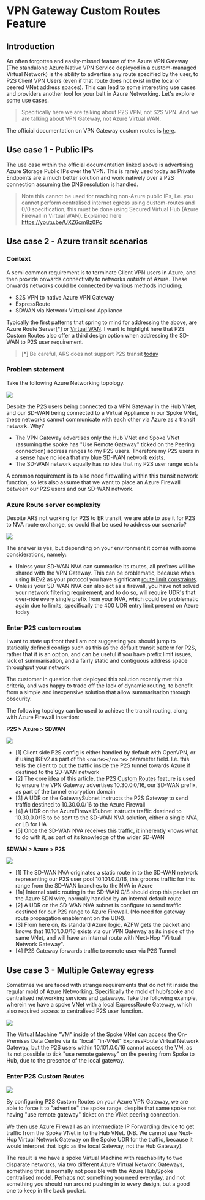 
# VPN Gateway Custom Routes Feature

##  Introduction

An often forgotten and easily-missed feature of the Azure VPN Gateway (The standalone Azure Native VPN Service deployed in a custom-managed Virtual Network) is the ability to advertise any route specified by the user, to P2S Client VPN Users (even if that route does not exist in the local or peered VNet address spaces). This can lead to some interesting use cases and providers another tool for your belt in Azure Networking. Let's explore some use cases.

> Specifically here we are talking about P2S VPN, not S2S VPN. And we are talking about VPN Gateway, not Azure Virtual WAN.

The official documentation on VPN Gateway custom routes is [here](https://learn.microsoft.com/en-us/azure/vpn-gateway/vpn-gateway-p2s-advertise-custom-routes). 

## Use case 1 - Public IPs 

The use case within the official documentation linked above is advertising Azure Storage Public IPs over the VPN. This is rarely used today as Private Endpoints are a much better solution and work natively over a P2S connection assuming the DNS resolution is handled.

> Note this cannot be used for reaching non-Azure public IPs, I.e. you cannot perform centralised internet egress using custom-routes and 0/0 specification, this must be done using Secured Virtual Hub (Azure Firewall in Virtual WAN). Explained here https://youtu.be/UXZ6cm8z0Pc

## Use case 2 - Azure transit scenarios
  
### Context 

A semi common requirement is to terminate Client VPN users in Azure, and then provide onwards connectivity to networks _outside_ of Azure. These onwards networks could be connected by various methods including;

- S2S VPN to native Azure VPN Gateway
- ExpressRoute
- SDWAN via Network Virtualised Appliance

Typically the first patterns that spring to mind for addressing the above, are Azure Route Server[*] or [Virtual WAN](https://learn.microsoft.com/en-us/azure/virtual-wan/scenario-any-to-any). I want to highlight here that P2S Custom Routes also offer a third design option when addressing the SD-WAN to P2S user requirement.

> [*] Be careful, ARS does not support P2S transit [today](https://learn.microsoft.com/en-us/azure/route-server/route-server-faq#can-azure-route-server-provide-transit-between-expressroute-and-a-point-to-site-p2s-vpn-gateway-connection-if-the-branch-to-branch-setting-is-enabled)

### Problem statement

Take the following Azure Networking topology. 

![](images/2022-12-13-07-25-06.png)

Despite the P2S users being connected to a VPN Gateway in the Hub VNet, and our SD-WAN being connected to a Virtual Appliance in our Spoke VNet, these networks cannot communicate with each other via Azure as a transit network. Why?

- The VPN Gateway advertises only the Hub VNet and Spoke VNet (assuming the spoke has "Use Remote Gateway" ticked on the Peering connection) address ranges to my P2S users. Therefore my P2S users in a sense have no idea that my blue SD-WAN network exists.
- The SD-WAN network equally has no idea that my P2S user range exists

A common requirement is to also need firewalling within this transit network function, so lets also assume that we want to place an Azure Firewall between our P2S users and our SD-WAN network.

### Azure Route server complexity

Despite ARS not working for P2S to ER transit, we are able to use it for P2S to NVA route exchange, so could that be used to address our scenario?

![](images/2022-12-13-07-30-58.png)

The answer is yes, but depending on your environment it comes with some considerations, namely:

- Unless your SD-WAN NVA can summarise its routes, all prefixes will be shared with the VPN Gateway. This can be problematic, because when using IKEv2 as your protocol you have significant [route limit constraints](https://github.com/adstuart/azure-vpn-p2s/tree/main/misc-win10-ikev2-trafficselectors). 
- Unless your SD-WAN NVA can also act as a firewall, you have not solved your network filtering requirement, and to do so, will require UDR's that over-ride every single prefix from your NVA, which could be problematic again due to limits, specifically the 400 UDR entry limit present on Azure today

### Enter P2S custom routes

I want to state up front that I am not suggesting you should jump to statically defined configs such as this as the default transit pattern for P2S, rather that it is an option, and can be useful if you have prefix limit issues, lack of summarisation, and a fairly static and contiguous address space throughput your network.

The customer in question that deployed this solution recently met this criteria, and was happy to trade off the lack of dynamic routing, to benefit from a simple and inexpensive solution that allow summarisation through obscurity.

The following topology can be used to achieve the transit routing, along with Azure Firewall insertion:

**P2S > Azure > SDWAN**

![](images/2022-12-13-07-41-55.png)

- [1] Client side P2S config is either handled by default with OpenVPN, or if using IKEv2 as part of the `<route></route>` parameter field. I.e. this tells the client to put the traffic inside the P2S tunnel towards Azure if destined to the SD-WAN network
- [2] The core idea of this article, the P2S [Custom Routes](https://learn.microsoft.com/en-us/azure/vpn-gateway/vpn-gateway-p2s-advertise-custom-routes) feature is used to ensure the VPN Gateway advertises 10.30.0.0/16, our SD-WAN prefix, as part of the tunnel encryption domain
- [3] A UDR on the GatewaySubnet instructs the P2S Gateway to send traffic destined to 10.30.0.0/16 to the Azure Firewall
- [4] A UDR on the AzureFirewallSubnet instructs traffic destined to 10.30.0.0/16 to be sent to the SD-WAN NVA solution, either a single NVA, or LB for HA
- [5] Once the SD-WAN NVA receives this traffic, it inherently knows what to do with it, as part of its knowledge of the wider SD-WAN

**SDWAN > Azure > P2S**

![](images/2022-12-13-07-49-32.png)

- [1] The SD-WAN NVA originates a static route in to the SD-WAN network representing our P2S user pool 10.101.0.0/16, this grooms traffic for this range from the SD-WAN branches to the NVA in Azure
- [1a] Internal static routing in the SD-WAN O/S should drop this packet on the Azure SDN wire, normally handled by an internal default route
- [2] A UDR on the SD-WAN NVA subnet is configure to send traffic destined for our P2S range to Azure Firewall. (No need for gateway route propagation enablement on the UDR).
- [3] From here on, its standard Azure logic, AZFW gets the packet and knows that 10.101.0.0/16 exists via our VPN Gateway as its inside of the same VNet, and will have an internal route with Next-Hop "Virtual Network Gateway".
- [4] P2S Gateway forwards traffic to remote user via P2S Tunnel

## Use case 3 - Multiple Gateway egress

Sometimes we are faced with strange requirements that do not fit inside the regular mold of Azure Networking. Specifically the mold of hub/spoke and centralised networking services and gateways. Take the following example, wherein we have a spoke VNet with a local ExpressRoute Gateway, which also required access to centralised P2S user function.

![](images/2022-12-13-08-00-44.png)

The Virtual Machine "VM" inside of the Spoke VNet can access the On-Premises Data Centre via its "local" "in-VNet" ExpressRoute Virtual Network Gateway, but the P2S users within 10.101.0.0/16 cannot access the VM, as its not possible to tick "use remote gateway" on the peering from Spoke to Hub, due to the presence of the local gateway.

### Enter P2S Custom Routes

![](images/2022-12-13-08-06-20.png)

By configuring P2S Custom Routes on your Azure VPN Gateway, we are able to force it to "advertise" the spoke range, despite that same spoke not having "use remote gateway" ticket on the VNet peering connection. 

We then use Azure Firewall as an intermediate IP Forwarding device to get traffic from the Spoke VNet in to the Hub VNet. (NB. We cannot use Next-Hop Virtual Network Gateway on the Spoke UDR for the traffic, because it would interpret that logic as the local Gateway, not the Hub Gateway).

The result is we have a spoke Virtual Machine with reachability to two disparate networks, via two different Azure Virtual Network Gateways, something that is normally not possible with the Azure Hub/Spoke centralised model. Perhaps not something you need everyday, and not something you should run around pushing in to every design, but a good one to keep in the back pocket.


